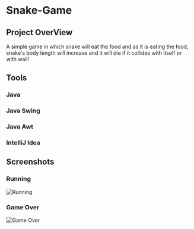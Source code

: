 # Snake-Game

## Project OverView
A simple game in which snake will eat the food and as it is eating the food, snake's body length will increase and it will die if it collides with itself or with wall!

## Tools
### Java
### Java Swing
### Java Awt
### IntelliJ Idea

## Screenshots
### Running
![Running](https://user-images.githubusercontent.com/116621224/197728418-573b1726-3ec5-4e7e-b80b-c3f8b7bce11e.png)

### Game Over
![Game Over](https://user-images.githubusercontent.com/116621224/197728265-23b8d305-f73d-4bd7-9907-57c052b853bf.PNG)
